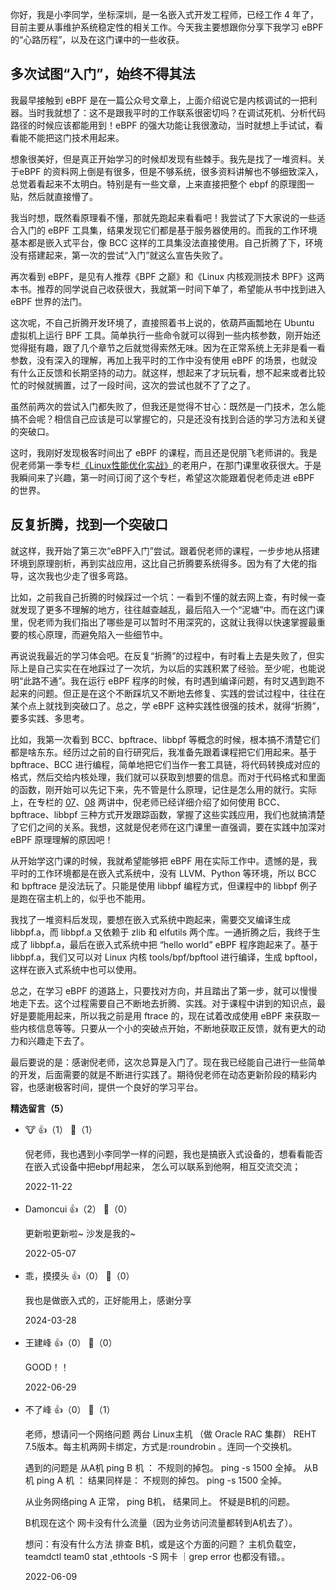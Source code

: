 你好，我是小李同学，坐标深圳，是一名嵌入式开发工程师，已经工作 4 年了，目前主要从事维护系统稳定性的相关工作。今天我主要想跟你分享下我学习 eBPF 的“心路历程”，以及在这门课中的一些收获。

## 多次试图“入门”，始终不得其法

我最早接触到 eBPF 是在一篇公众号文章上，上面介绍说它是内核调试的一把利器。当时我就想了：这不是跟我平时的工作联系很密切吗？在调试死机、分析代码路径的时候应该都能用到！eBPF 的强大功能让我很激动，当时就想上手试试，看看能不能把这门技术用起来。

想象很美好，但是真正开始学习的时候却发现有些棘手。我先是找了一堆资料。关于eBPF 的资料网上倒是有很多，但是不够系统，很多资料讲解也不够细致深入，总觉着看起来不太明白。特别是有一些文章，上来直接把整个 ebpf 的原理图一贴，然后就直接懵了。

我当时想，既然看原理看不懂，那就先跑起来看看吧！我尝试了下大家说的一些适合入门的 eBPF 工具集，结果发现它们都是基于服务器使用的。而我的工作环境基本都是嵌入式平台，像 BCC 这样的工具集没法直接使用。自己折腾了下，环境没有搭建起来，第一次的尝试“入门”就这么宣告失败了。

再次看到 eBPF，是见有人推荐《BPF 之巅》和《Linux 内核观测技术 BPF》这两本书。推荐的同学说自己收获很大，我就第一时间下单了，希望能从书中找到进入 eBPF 世界的法门。

这次呢，不自己折腾开发环境了，直接照着书上说的，依葫芦画瓢地在 Ubuntu 虚拟机上运行 BPF 工具。简单执行一些命令就可以得到一些内核参数，刚开始还觉得挺有趣，跟了几个章节之后就觉得索然无味。因为在正常系统上无非是看一看参数，没有深入的理解，再加上我平时的工作中没有使用 eBPF 的场景，也就没有什么正反馈和长期坚持的动力。就这样，想起来了才玩玩看，想不起来或者比较忙的时候就搁置，过了一段时间，这次的尝试也就不了了之了。

虽然前两次的尝试入门都失败了，但我还是觉得不甘心：既然是一门技术，怎么能搞不会呢？相信自己应该是可以掌握它的，只是还没有找到合适的学习方法和关键的突破口。

这时，我刚好发现极客时间出了 eBPF 的课程，而且还是倪朋飞老师讲的。我是倪老师第一季专栏[《Linux性能优化实战》](https://time.geekbang.org/column/intro/100020901)的老用户，在那门课里收获很大。于是我瞬间来了兴趣，第一时间订阅了这个专栏，希望这次能跟着倪老师走进 eBPF 的世界。

## 反复折腾，找到一个突破口

就这样，我开始了第三次“eBPF入门”尝试。跟着倪老师的课程，一步步地从搭建环境到原理剖析，再到实战应用，这比自己折腾要系统得多。因为有了大佬的指导，这次我也少走了很多弯路。

比如，之前我自己折腾的时候踩过一个坑：一看到不懂的就去网上查，有时候一查就发现了更多不理解的地方，往往越查越乱，最后陷入一个“泥塘”中。而在这门课里，倪老师为我们指出了哪些是可以暂时不用深究的，这就让我得以快速掌握最重要的核心原理，而避免陷入一些细节中。

再说说我最近的学习体会吧。在反复“折腾”的过程中，有时看上去是失败了，但实际上是自己实实在在地踩过了一次坑，为以后的实践积累了经验。至少呢，也能说明“此路不通”。我在运行 eBPF 程序的时候，有时遇到编译问题，有时又遇到跑不起来的问题。但正是在这个不断踩坑又不断地去修复、实践的尝试过程中，往往在某个点上就找到突破口了。总之，学 eBPF 这种实践性很强的技术，就得“折腾”，要多实践、多思考。

比如，我第一次看到 BCC、bpftrace、libbpf 等概念的时候，根本搞不清楚它们都是啥东东。经历过之前的自行研究后，我准备先跟着课程把它们用起来。基于 bpftrace、BCC 进行编程，简单地把它们当作一套工具链，将代码转换成对应的格式，然后交给内核处理，我们就可以获取到想要的信息。而对于代码格式和里面的函数，刚开始可以先记下来，先不管是什么原理，记住是怎么用的就行。实际上，在专栏的 [07](https://time.geekbang.org/column/article/484207)、[08](https://time.geekbang.org/column/article/484372) 两讲中，倪老师已经详细介绍了如何使用 BCC、bpftrace、libbpf 三种方式开发跟踪函数，掌握了这些实践应用，我们也就搞清楚了它们之间的关系。我想，这就是倪老师在这门课里一直强调，要在实践中加深对 eBPF 原理理解的原因吧！

从开始学这门课的时候，我就希望能够把 eBPF 用在实际工作中。遗憾的是，我平时的工作环境都是在嵌入式系统中，没有 LLVM、Python 等环境，所以 BCC 和 bpftrace 是没法玩了。只能是使用 libbpf 编程方式，但课程中的 libbpf 例子是跑在宿主机上的，似乎也不能用。

我找了一堆资料后发现，要想在嵌入式系统中跑起来，需要交叉编译生成 libbpf.a，而 libbpf.a 又依赖于 zlib 和 elfutils 两个库。一通折腾之后，我终于生成了 libbpf.a，最后在嵌入式系统中把 “hello world” eBPF 程序跑起来了。基于 libbpf.a，我们又可以对 Linux 内核 tools/bpf/bpftool 进行编译，生成 bpftool，这样在嵌入式系统中也可以使用。

总之，在学习 eBPF 的道路上，只要找对方向，并且踏出了第一步，就可以慢慢地走下去。这个过程需要自己不断地去折腾、实践。对于课程中讲到的知识点，最好是要能用起来，所以我之前是用 ftrace 的，现在试着改成使用 eBPF 来获取一些内核信息等等。只要从一个小的突破点开始，不断地获取正反馈，就有更大的动力和兴趣走下去了。

最后要说的是：感谢倪老师，这次总算是入门了。现在我已经能自己进行一些简单的开发，后面需要的就是不断进行实践了。期待倪老师在动态更新阶段的精彩内容，也感谢极客时间，提供一个良好的学习平台。
<div><strong>精选留言（5）</strong></div><ul>
<li><span>🐮</span> 👍（1） 💬（1）<p>倪老师，我也遇到小李同学一样的问题，我也是搞嵌入式设备的，想看看能否在嵌入式设备中把ebpf用起来， 怎么可以联系到他啊，相互交流交流；</p>2022-11-22</li><br/><li><span>Damoncui</span> 👍（2） 💬（0）<p>更新啦更新啦~ 沙发是我的~</p>2022-05-07</li><br/><li><span>乖，摸摸头</span> 👍（0） 💬（0）<p>我也是做嵌入式的，正好能用上，感谢分享</p>2024-03-28</li><br/><li><span>王建峰</span> 👍（0） 💬（0）<p>GOOD！！</p>2022-06-29</li><br/><li><span>不了峰</span> 👍（0） 💬（1）<p>老师，想请问一个网络问题
两台 Linux主机 （做 Oracle RAC 集群）  REHT 7.5版本。每主机两网卡绑定，方式是:roundrobin 。连同一个交换机。

遇到的问题是
从A机 ping B 机 ： 不规则的掉包。 ping -s 1500 全掉。
从B机 ping A 机 ： 结果同样是： 不规则的掉包。 ping -s 1500 全掉。

从业务网络ping A 正常， ping B机， 结果同上。 怀疑是B机的问题。

B机现在这个 网卡没有什么流量（因为业务访问流量都转到A机去了）。

想问：有没有什么方法  排查 B机，或是这个方面的问题？
主机负载空， teamdctl team0 stat ,ethtools -S 网卡 ｜grep error  也都没有错。。</p>2022-06-09</li><br/>
</ul>